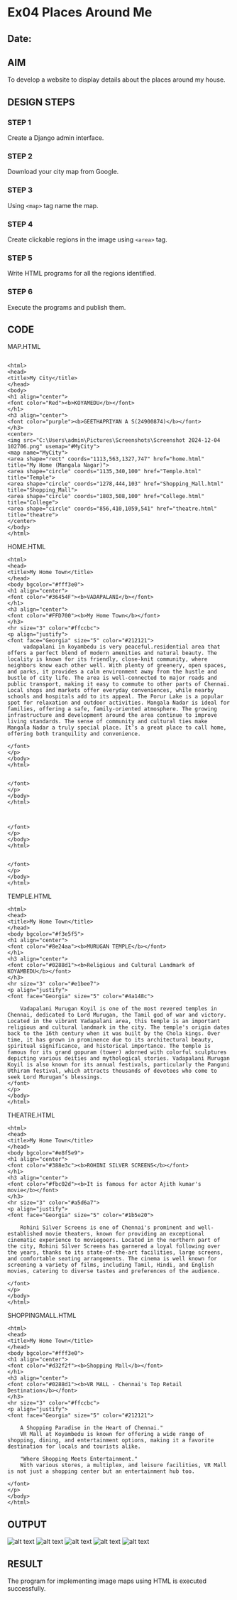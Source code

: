 # Ex04 Places Around Me
## Date: 

## AIM
To develop a website to display details about the places around my house.

## DESIGN STEPS

### STEP 1
Create a Django admin interface.

### STEP 2
Download your city map from Google.

### STEP 3
Using ```<map>``` tag name the map.

### STEP 4
Create clickable regions in the image using ```<area>``` tag.

### STEP 5
Write HTML programs for all the regions identified.

### STEP 6
Execute the programs and publish them.

## CODE
MAP.HTML
```

<html>
<head>
<title>My City</title>
</head>
<body>
<h1 align="center">
<font color="Red"><b>KOYAMEDU</b></font>
</h1>
<h3 align="center">
<font color="purple"><b>GEETHAPRIYAN A S(24900874)</b></font>
</h3>
<center>
<img src="C:\Users\admin\Pictures\Screenshots\Screenshot 2024-12-04 102706.png" usemap="#MyCity">
<map name="MyCity">
<area shape="rect" coords="1113,563,1327,747" href="home.html" title="My Home (Mangala Nagar)">
<area shape="circle" coords="1135,340,100" href="Temple.html" title="Temple">
<area shape="circle" coords="1278,444,103" href="Shopping_Mall.html" title="Shopping_Mall">
<area shape="circle" coords="1803,508,100" href="College.html" title="College">
<area shape="circle" coords="856,410,1059,541" href="theatre.html" title="theatre">
</center>
</body>
</html>

```
HOME.HTML
```
<html>
<head>
<title>My Home Town</title>
</head>
<body bgcolor="#fff3e0">
<h1 align="center">
<font color="#36454F"><b>VADAPALANI</b></font>
</h1>
<h3 align="center">
<font color="#FFD700"><b>My Home Town</b></font>
</h3>
<hr size="3" color="#ffccbc">
<p align="justify">
<font face="Georgia" size="5" color="#212121">
     vadapalani in koyambedu is very peaceful.residential area that offers a perfect blend of modern amenities and natural beauty. The locality is known for its friendly, close-knit community, where neighbors know each other well. With plenty of greenery, open spaces, and parks, it provides a calm environment away from the hustle and bustle of city life. The area is well-connected to major roads and public transport, making it easy to commute to other parts of Chennai. Local shops and markets offer everyday conveniences, while nearby schools and hospitals add to its appeal. The Porur Lake is a popular spot for relaxation and outdoor activities. Mangala Nadar is ideal for families, offering a safe, family-oriented atmosphere. The growing infrastructure and development around the area continue to improve living standards. The sense of community and cultural ties make Mangala Nadar a truly special place. It’s a great place to call home, offering both tranquility and convenience.

</font>
</p>
</body>
</html>


</font>
</p>
</body>
</html>



</font>
</p>
</body>
</html>


</font>
</p>
</body>
</html>

```
TEMPLE.HTML

```
<html>
<head>
<title>My Home Town</title>
</head>
<body bgcolor="#f3e5f5">
<h1 align="center">
<font color="#8e24aa"><b>MURUGAN TEMPLE</b></font>
</h1>
<h3 align="center">
<font color="#0288d1"><b>Religious and Cultural Landmark of KOYAMBEDU</b></font>
</h3>
<hr size="3" color="#e1bee7">
<p align="justify">
<font face="Georgia" size="5" color="#4a148c">

    Vadapalani Murugan Koyil is one of the most revered temples in Chennai, dedicated to Lord Murugan, the Tamil god of war and victory. Located in the vibrant Vadapalani area, this temple is an important religious and cultural landmark in the city. The temple's origin dates back to the 16th century when it was built by the Chola kings. Over time, it has grown in prominence due to its architectural beauty, spiritual significance, and historical importance. The temple is famous for its grand gopuram (tower) adorned with colorful sculptures depicting various deities and mythological stories. Vadapalani Murugan Koyil is also known for its annual festivals, particularly the Panguni Uthiram festival, which attracts thousands of devotees who come to seek Lord Murugan’s blessings.
</font>
</p>
</body>
</html>

```
THEATRE.HTML

```
<html>
<head>
<title>My Home Town</title>
</head>
<body bgcolor="#e8f5e9">
<h1 align="center">
<font color="#388e3c"><b>ROHINI SILVER SCREENS</b></font>
</h1>
<h3 align="center">
<font color="#fbc02d"><b>It is famous for actor Ajith kumar's movie</b></font>
</h3>
<hr size="3" color="#a5d6a7">
<p align="justify">
<font face="Georgia" size="5" color="#1b5e20">

    Rohini Silver Screens is one of Chennai's prominent and well-established movie theaters, known for providing an exceptional cinematic experience to moviegoers. Located in the northern part of the city, Rohini Silver Screens has garnered a loyal following over the years, thanks to its state-of-the-art facilities, large screens, and comfortable seating arrangements. The cinema is well known for screening a variety of films, including Tamil, Hindi, and English movies, catering to diverse tastes and preferences of the audience.

</font>
</p>
</body>
</html>

```
SHOPPINGMALL.HTML
```
<html>
<head>
<title>My Home Town</title>
</head>
<body bgcolor="#fff3e0">
<h1 align="center">
<font color="#d32f2f"><b>Shopping Mall</b></font>
</h1>
<h3 align="center">
<font color="#0288d1"><b>VR MALL - Chennai's Top Retail Destination</b></font>
</h3>
<hr size="3" color="#ffccbc">
<p align="justify">
<font face="Georgia" size="5" color="#212121">

    A Shopping Paradise in the Heart of Chennai."
    VR Mall at Koyambedu is known for offering a wide range of shopping, dining, and entertainment options, making it a favorite destination for locals and tourists alike.
    
    "Where Shopping Meets Entertainment."
    With various stores, a multiplex, and leisure facilities, VR Mall is not just a shopping center but an entertainment hub too.

</font>
</p>
</body>
</html>
```




## OUTPUT
![alt text](<Screenshot 2024-12-10 101411.png>)
![alt text](<Screenshot 2024-12-10 101313.png>)
![alt text](<Screenshot 2024-12-10 101244.png>)
![alt text](<Screenshot 2024-12-10 101224-1.png>)
![alt text](<Screenshot 2024-12-10 101009.png>)



## RESULT
The program for implementing image maps using HTML is executed successfully.
